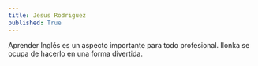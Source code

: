 ```yaml
---
title: Jesus Rodriguez
published: True
---
```


Aprender Inglés es un aspecto importante para todo profesional. Ilonka se ocupa de hacerlo en una forma divertida.
